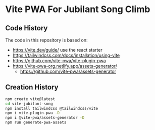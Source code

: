 # Vite PWA For Jubilant Song Climb

## Code History

The code in this repository is based on:

- https://vite.dev/guide/ use the react starter
- https://tailwindcss.com/docs/installation/using-vite
- https://github.com/vite-pwa/vite-plugin-pwa
- https://vite-pwa-org.netlify.app/assets-generator/
  - https://github.com/vite-pwa/assets-generator

## Creation History

```bash
npm create vite@latest
cd vite-jubilant-song
npm install tailwindcss @tailwindcss/vite
npm i vite-plugin-pwa -D
npm i @vite-pwa/assets-generator -D
npm run generate-pwa-assets
```
